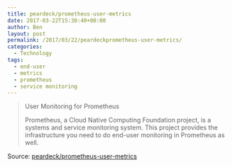 ```yaml
---
title: peardeck/prometheus-user-metrics
date: 2017-03-22T15:30:40+00:00
author: Ben
layout: post
permalink: /2017/03/22/peardeckprometheus-user-metrics/
categories:
  - Technology
tags:
  - end-user
  - metrics
  - prometheus
  - service monitoring
---
```

> User Monitoring for Prometheus
> 
> Prometheus, a Cloud Native Computing Foundation project, is a systems and service monitoring system. This project provides the infrastructure you need to do end-user monitoring in Prometheus as well.

Source: [peardeck/prometheus-user-metrics](https://github.com/peardeck/prometheus-user-metrics#try-it-locally)